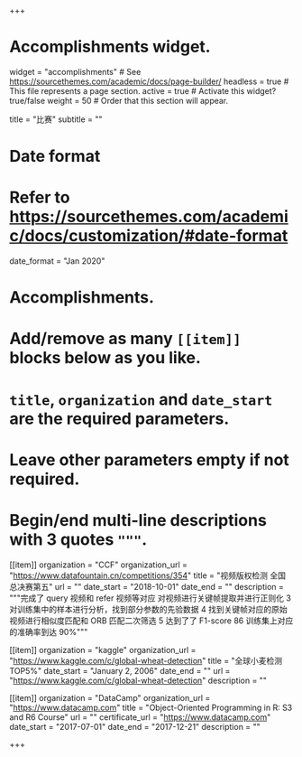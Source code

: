 +++
# Accomplishments widget.
widget = "accomplishments"  # See https://sourcethemes.com/academic/docs/page-builder/
headless = true  # This file represents a page section.
active = true  # Activate this widget? true/false
weight = 50  # Order that this section will appear.

title = "比赛"
subtitle = ""

# Date format
#   Refer to https://sourcethemes.com/academic/docs/customization/#date-format
date_format = "Jan 2020"

# Accomplishments.
#   Add/remove as many `[[item]]` blocks below as you like.
#   `title`, `organization` and `date_start` are the required parameters.
#   Leave other parameters empty if not required.
#   Begin/end multi-line descriptions with 3 quotes `"""`.

[[item]]
  organization = "CCF"
  organization_url = "https://www.datafountain.cn/competitions/354"
  title = "视频版权检测   全国总决赛第五"
  url = ""
  date_start = "2018-10-01"
  date_end = ""
  description = """完成了 query 视频和 refer 视频等对应 对视频进行关键帧提取并进行正则化
3 对训练集中的样本进行分析，找到部分参数的先验数据
4 找到关键帧对应的原始视频进行相似度匹配和 ORB 匹配二次筛选
5 达到了了 F1-score 86 训练集上对应的准确率到达 90%"""

[[item]]
  organization = "kaggle"
  organization_url = "https://www.kaggle.com/c/global-wheat-detection"
  title = "全球小麦检测  TOP5%"
  date_start = "January 2, 2006"
  date_end = ""
  url = "https://www.kaggle.com/c/global-wheat-detection"
  description = ""
  
[[item]]
  organization = "DataCamp"
  organization_url = "https://www.datacamp.com"
  title = "Object-Oriented Programming in R: S3 and R6 Course"
  url = ""
  certificate_url = "https://www.datacamp.com"
  date_start = "2017-07-01"
  date_end = "2017-12-21"
  description = ""

+++
